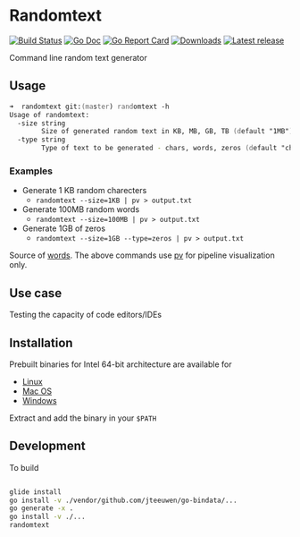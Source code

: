 # Randomtext

[![Build Status](https://travis-ci.org/kishaningithub/randomtext.svg?branch=master)](https://travis-ci.org/kishaningithub/randomtext)
[![Go Doc](https://godoc.org/github.com/kishaningithub/randomtext?status.svg)](https://godoc.org/github.com/kishaningithub/randomtext)
[![Go Report Card](https://goreportcard.com/badge/github.com/kishaningithub/randomtext)](https://goreportcard.com/report/github.com/kishaningithub/randomtext)
[![Downloads](https://img.shields.io/github/downloads/kishaningithub/randomtext/latest/total.svg)](https://github.com/kishaningithub/randomtext/releases)
[![Latest release](https://img.shields.io/github/release/kishaningithub/randomtext.svg)](https://github.com/kishaningithub/randomtext/releases)

Command line random text generator

## Usage

```zsh
➜  randomtext git:(master) randomtext -h
Usage of randomtext:
  -size string
        Size of generated random text in KB, MB, GB, TB (default "1MB")
  -type string
        Type of text to be generated - chars, words, zeros (default "chars")
```

### Examples

- Generate 1 KB random charecters
  - `randomtext --size=1KB | pv > output.txt`
- Generate 100MB random words
  - `randomtext --size=100MB | pv > output.txt`
- Generate 1GB of zeros
  - `randomtext --size=1GB --type=zeros | pv > output.txt`

Source of [words](https://github.com/dwyl/english-words). The above commands use [pv](https://www.ivarch.com/programs/pv.shtml) for pipeline visualization only.

## Use case

 Testing the capacity of code editors/IDEs

## Installation

Prebuilt binaries for Intel 64-bit architecture are available for

- [Linux](https://github.com/kishaningithub/randomtext/releases/download/v1.0.0/randomtext_1.0.0_linux_amd64.tar.gz)
- [Mac OS](https://github.com/kishaningithub/randomtext/releases/download/v1.0.0/randomtext_1.0.0_darwin_amd64.tar.gz)
- [Windows](https://github.com/kishaningithub/randomtext/releases/download/v1.0.0/randomtext_1.0.0_windows_amd64.tar.gz)

Extract and add the binary in your `$PATH`

## Development

To build

```bash

glide install
go install -v ./vendor/github.com/jteeuwen/go-bindata/...
go generate -x .
go install -v ./...
randomtext

```